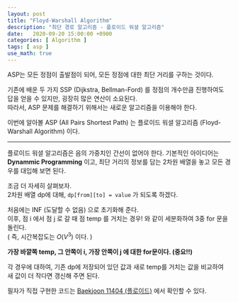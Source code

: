 ```yaml
---
layout: post
title: "Floyd-Warshall Algorithm"
description: "최단 경로 알고리즘 - 플로이드 워셜 알고리즘"
date:   2020-09-20 15:00:00 +0900
categories: [ Algorithm ]
tags: [ asp ]
use_math: true
---
```


ASP는 모든 정점이 출발점이 되어, 모든 정점에 대한 최단 거리를 구하는 것이다.

기존에 배운 두 가지 SSP (Dijkstra, Bellman-Ford) 를 정점의 개수만큼 진행하여도 답을 얻을 수 있지만, 굉장히 많은 연산이 소요된다.  
따라서, ASP 문제를 해결하기 위해서는 새로운 알고리즘을 이용해야 한다.

이번에 알아볼 ASP (All Pairs Shortest Path) 는 플로이드 워셜 알고리즘 (Floyd-Warshall Algorithm) 이다.

---

플로이드 워셜 알고리즘은 음의 가중치인 간선이 없어야 한다. 
기본적인 아이디어는 **Dynammic Programming** 이고, 최단 거리의 정보를 담는 2차원 배열을 놓고 모든 경우를 대입해 보면 된다.  

조금 더 자세히 살펴보자.  
2차원 배열 dp에 대해, `dp[from][to] = value` 가 되도록 하겠다.  

처음에는 INF (도달할 수 없음) 으로 초기화해 준다.  
이후, 점 i 에서 점 j 로 갈 때 점 temp 를 거치는 경우! 와 같이 세분화하여 3중 for 문을 돌린다.  
( 즉, 시간복잡도는 $O(V^3)$ 이다. )

**가장 바깥쪽 temp, 그 안쪽이 i, 가장 안쪽이 j 에 대한 for문이다. (중요!!)**  

각 경우에 대하여, 기존 dp에 저장되어 있던 값과 새로 temp를 거치는 값을 비교하여 새 값이 더 작다면 갱신해 주면 된다.

필자가 직접 구현한 코드는 [Baekjoon 11404 (플로이드)][my] 에서 확인할 수 있다.

[my]: https://yxxshin.github.io/category/baekjoon/Baekjoon-11404/